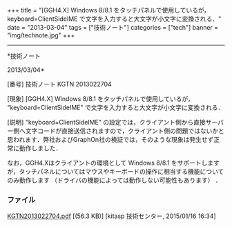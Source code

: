 ﻿+++
title = "[GGH4.X] Windows 8/8.1 をタッチパネルで使用しているが， keyboard=ClientSideIME で文字を入力すると大文字が小文字に変換される．"
date = "2013-03-04"
tags = ["技術ノート"]
categories = ["tech"]
banner = "img/technote.jpg"
+++

-----------------------------------------------------------------------------------------------------------------------------

*技術ノート

2013/03/04*


[番号]
技術ノート KGTN 2013022704

[現象]
[GGH4.X] Windows 8/8.1 をタッチパネルで使用しているが，
"keyboard=ClientSideIME" で文字を入力すると大文字が小文字に変換される．

[説明]
"keyboard=ClientSideIME"
の設定では，クライアント側から直接サーバー側へ文字コードが直接送信されますので，クライアント側の問題ではないかと思われます．弊社およびGraphOn社の検証では，そのような現象は発生せず正常に動作しました．

なお，GGH4.Xはクライアントの環境として Windows 8/8.1
をサポートしますが，タッチパネルについてはマウスやキーボードの操作に相当する機能についてのみ動作します
（ドライバの機能によっては動作しない可能性もあります） ．


### ファイル





[KGTN2013022704.pdf](http://techreport.kitasp.net/attachments/download/1807/KGTN2013022704.pdf)
 [(56.3 KB)] [kitasp 技術センター, 2015/01/16
16:34]
